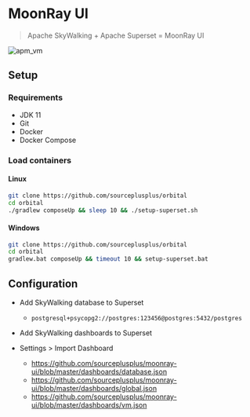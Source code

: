 # MoonRay UI

> Apache SkyWalking + Apache Superset = MoonRay UI

![apm_vm](https://user-images.githubusercontent.com/3278877/118176535-89829180-b3ff-11eb-8708-6f9fd0831524.png)

## Setup

### Requirements
- JDK 11
- Git
- Docker
- Docker Compose

### Load containers
#### Linux
```sh
git clone https://github.com/sourceplusplus/orbital
cd orbital
./gradlew composeUp && sleep 10 && ./setup-superset.sh
```

#### Windows
```sh
git clone https://github.com/sourceplusplus/orbital
cd orbital
gradlew.bat composeUp && timeout 10 && setup-superset.bat
```

## Configuration
- Add SkyWalking database to Superset
  - `postgresql+psycopg2://postgres:123456@postgres:5432/postgres`

- Add SkyWalking dashboards to Superset
 - Settings > Import Dashboard
   - https://github.com/sourceplusplus/moonray-ui/blob/master/dashboards/database.json
   - https://github.com/sourceplusplus/moonray-ui/blob/master/dashboards/global.json
   - https://github.com/sourceplusplus/moonray-ui/blob/master/dashboards/vm.json
